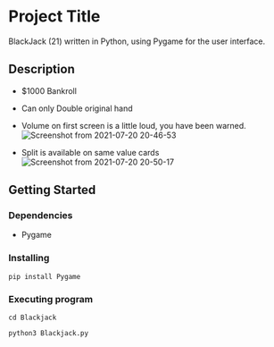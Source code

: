 # Project Title

BlackJack (21) written in Python, using Pygame for the user interface.

## Description

* $1000 Bankroll  
* Can only Double original hand

* Volume on first screen is a little loud, you have been warned.
![Screenshot from 2021-07-20 20-46-53](https://user-images.githubusercontent.com/79290152/126427959-18c3aafa-ed56-4cc8-9d72-7a26b40fe057.png)

* Split is available on same value cards
![Screenshot from 2021-07-20 20-50-17](https://user-images.githubusercontent.com/79290152/126428306-3f61d156-a507-4912-99e5-b9202074e473.png)

## Getting Started

### Dependencies

* Pygame

### Installing

```
pip install Pygame
```

### Executing program

```
cd Blackjack
```
```
python3 Blackjack.py
```
